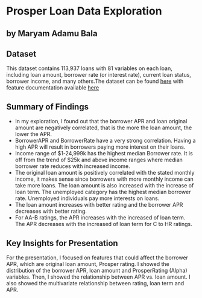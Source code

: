 #  Prosper Loan Data Exploration
## by Maryam Adamu Bala 

## Dataset
This dataset contains 113,937 loans with 81 variables on each loan, including loan amount, borrower rate (or interest rate), current loan status, borrower income, and many others.The dataset can be found [here](https://s3.amazonaws.com/udacity-hosted-downloads/ud651/prosperLoanData.csv) with feature documentation available [here](https://docs.google.com/spreadsheets/d/1gDyi_L4UvIrLTEC6Wri5nbaMmkGmLQBk-Yx3z0XDEtI/edit#gid=0)

> 
## Summary of Findings
- In my exploration, I found out that the borrower APR and loan original amount are negatively correlated, that is the more the loan amount, the lower the APR. 
- BorrowerAPR and BorrowerRate have a very strong correlation. Having a high APR will result in borrowers paying more interest on their loans.
- Income range of $1-24,999k has the highest median Borrower rate. It is off from the trend of $25k and above income ranges where median borrower rate reduces with increased income. 
- The original loan amount is positively correlated with the stated monthly income, it makes sense since borrowers with more monthly income can take more loans. The loan amount is also increased with the increase of loan term. The unemployed category has the highest median borrower rate. Unemployed individuals pay more interests on loans.
- The loan amount increases with better rating and the borrower APR decreases with better rating.
- For AA-B ratings, the APR increases with the increased of loan term. The APR decreases with the increased of loan term for C to HR ratings. 

## Key Insights for Presentation

For the presentation, I focused on features that could affect the borrower APR, which are original loan amount, Prosper rating. I showed the distribution of the borrower APR, loan amount and ProsperRating (Alpha) variables. Then, I showed the relationship between APR vs. loan amount. I also showed the multivariate relationship between rating, loan term and APR. 
